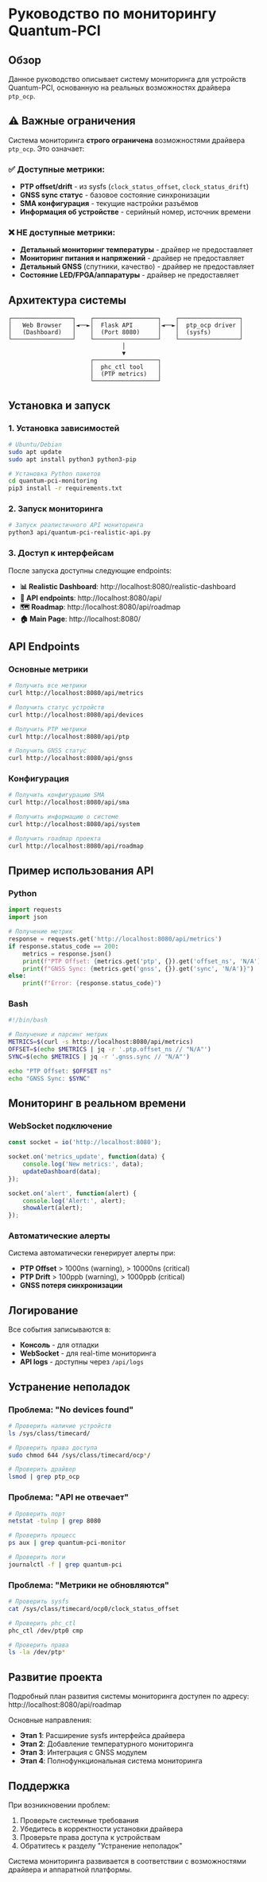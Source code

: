 # Руководство по мониторингу Quantum-PCI

## Обзор

Данное руководство описывает систему мониторинга для устройств Quantum-PCI, основанную на реальных возможностях драйвера `ptp_ocp`.

## ⚠️ Важные ограничения

Система мониторинга **строго ограничена** возможностями драйвера `ptp_ocp`. Это означает:

### ✅ Доступные метрики:
- **PTP offset/drift** - из sysfs (`clock_status_offset`, `clock_status_drift`)
- **GNSS sync статус** - базовое состояние синхронизации
- **SMA конфигурация** - текущие настройки разъёмов
- **Информация об устройстве** - серийный номер, источник времени

### ❌ НЕ доступные метрики:
- **Детальный мониторинг температуры** - драйвер не предоставляет
- **Мониторинг питания и напряжений** - драйвер не предоставляет  
- **Детальный GNSS** (спутники, качество) - драйвер не предоставляет
- **Состояние LED/FPGA/аппаратуры** - драйвер не предоставляет

## Архитектура системы

```
┌─────────────────┐    ┌──────────────────┐    ┌─────────────────┐
│   Web Browser   │◄──►│  Flask API       │◄──►│  ptp_ocp driver │
│   (Dashboard)   │    │  (Port 8080)     │    │  (sysfs)        │
└─────────────────┘    └──────────────────┘    └─────────────────┘
                                │
                                ▼
                       ┌──────────────────┐
                       │  phc_ctl tool    │
                       │  (PTP metrics)   │
                       └──────────────────┘
```

## Установка и запуск

### 1. Установка зависимостей

```bash
# Ubuntu/Debian
sudo apt update
sudo apt install python3 python3-pip

# Установка Python пакетов
cd quantum-pci-monitoring
pip3 install -r requirements.txt
```

### 2. Запуск мониторинга

```bash
# Запуск реалистичного API мониторинга
python3 api/quantum-pci-realistic-api.py
```

### 3. Доступ к интерфейсам

После запуска доступны следующие endpoints:

- **📊 Realistic Dashboard**: http://localhost:8080/realistic-dashboard
- **🔧 API endpoints**: http://localhost:8080/api/
- **🗺️ Roadmap**: http://localhost:8080/api/roadmap
- **🏠 Main Page**: http://localhost:8080/

## API Endpoints

### Основные метрики

```bash
# Получить все метрики
curl http://localhost:8080/api/metrics

# Получить статус устройств
curl http://localhost:8080/api/devices

# Получить PTP метрики
curl http://localhost:8080/api/ptp

# Получить GNSS статус
curl http://localhost:8080/api/gnss
```

### Конфигурация

```bash
# Получить конфигурацию SMA
curl http://localhost:8080/api/sma

# Получить информацию о системе
curl http://localhost:8080/api/system

# Получить roadmap проекта
curl http://localhost:8080/api/roadmap
```

## Пример использования API

### Python

```python
import requests
import json

# Получение метрик
response = requests.get('http://localhost:8080/api/metrics')
if response.status_code == 200:
    metrics = response.json()
    print(f"PTP Offset: {metrics.get('ptp', {}).get('offset_ns', 'N/A')} ns")
    print(f"GNSS Sync: {metrics.get('gnss', {}).get('sync', 'N/A')}")
else:
    print(f"Error: {response.status_code}")
```

### Bash

```bash
#!/bin/bash

# Получение и парсинг метрик
METRICS=$(curl -s http://localhost:8080/api/metrics)
OFFSET=$(echo $METRICS | jq -r '.ptp.offset_ns // "N/A"')
SYNC=$(echo $METRICS | jq -r '.gnss.sync // "N/A"')

echo "PTP Offset: $OFFSET ns"
echo "GNSS Sync: $SYNC"
```

## Мониторинг в реальном времени

### WebSocket подключение

```javascript
const socket = io('http://localhost:8080');

socket.on('metrics_update', function(data) {
    console.log('New metrics:', data);
    updateDashboard(data);
});

socket.on('alert', function(alert) {
    console.log('Alert:', alert);
    showAlert(alert);
});
```

### Автоматические алерты

Система автоматически генерирует алерты при:

- **PTP Offset** > 1000ns (warning), > 10000ns (critical)
- **PTP Drift** > 100ppb (warning), > 1000ppb (critical)
- **GNSS потеря синхронизации**

## Логирование

Все события записываются в:
- **Консоль** - для отладки
- **WebSocket** - для real-time мониторинга
- **API logs** - доступны через `/api/logs`

## Устранение неполадок

### Проблема: "No devices found"

```bash
# Проверить наличие устройств
ls /sys/class/timecard/

# Проверить права доступа
sudo chmod 644 /sys/class/timecard/ocp*/

# Проверить драйвер
lsmod | grep ptp_ocp
```

### Проблема: "API не отвечает"

```bash
# Проверить порт
netstat -tulnp | grep 8080

# Проверить процесс
ps aux | grep quantum-pci-monitor

# Проверить логи
journalctl -f | grep quantum-pci
```

### Проблема: "Метрики не обновляются"

```bash
# Проверить sysfs
cat /sys/class/timecard/ocp0/clock_status_offset

# Проверить phc_ctl
phc_ctl /dev/ptp0 cmp

# Проверить права
ls -la /dev/ptp*
```

## Развитие проекта

Подробный план развития системы мониторинга доступен по адресу:
http://localhost:8080/api/roadmap

Основные направления:
- **Этап 1**: Расширение sysfs интерфейса драйвера
- **Этап 2**: Добавление температурного мониторинга
- **Этап 3**: Интеграция с GNSS модулем
- **Этап 4**: Полнофункциональная система мониторинга

## Поддержка

При возникновении проблем:

1. Проверьте системные требования
2. Убедитесь в корректности установки драйвера
3. Проверьте права доступа к устройствам
4. Обратитесь к разделу "Устранение неполадок"

Система мониторинга развивается в соответствии с возможностями драйвера и аппаратной платформы.
